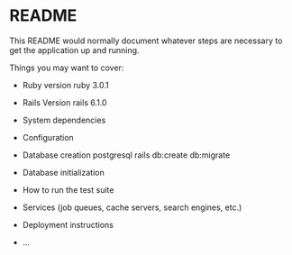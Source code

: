 # README

This README would normally document whatever steps are necessary to get the
application up and running.

Things you may want to cover:

* Ruby version
    ruby 3.0.1

* Rails Version
    rails 6.1.0

* System dependencies

* Configuration

* Database creation
    postgresql
    rails db:create db:migrate
* Database initialization

* How to run the test suite

* Services (job queues, cache servers, search engines, etc.)

* Deployment instructions

* ...
